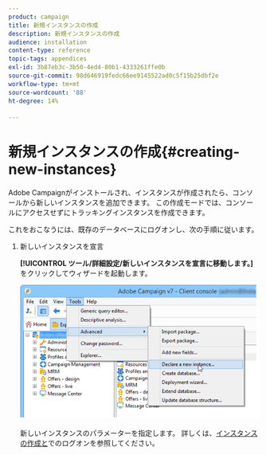 ```yaml
---
product: campaign
title: 新規インスタンスの作成
description: 新規インスタンスの作成
audience: installation
content-type: reference
topic-tags: appendices
exl-id: 3b87eb3c-3b50-4ed4-80b1-4333261ffe0b
source-git-commit: 98d646919fedc66ee9145522ad0c5f15b25dbf2e
workflow-type: tm+mt
source-wordcount: '88'
ht-degree: 14%

---
```


# 新規インスタンスの作成{#creating-new-instances}

Adobe Campaignがインストールされ、インスタンスが作成されたら、コンソールから新しいインスタンスを追加できます。 この作成モードでは、コンソールにアクセスせずにトラッキングインスタンスを作成できます。

これをおこなうには、既存のデータベースにログオンし、次の手順に従います。

1. 新しいインスタンスを宣言

   **[!UICONTROL ツール/詳細設定/新しいインスタンスを宣言に移動します。]**&#x200B;をクリックしてウィザードを起動します。

   ![](assets/s_ncs_install_declare_instance_menu.png)

   新しいインスタンスのパラメーターを指定します。 詳しくは、[インスタンスの作成と](../../installation/using/creating-an-instance-and-logging-on.md)でのログオンを参照してください。
